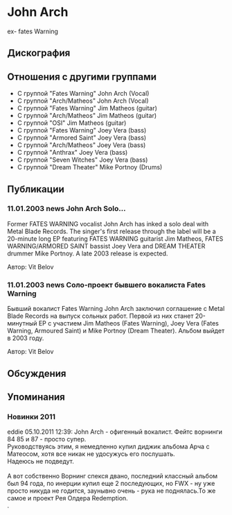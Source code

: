 # John Arch

ex- fates Warning

## Дискография


## Отношения с другими группами

* C группой "Fates Warning" John Arch (Vocal)
* C группой "Arch/Matheos" John Arch (Vocal)
* C группой "Fates Warning" Jim Matheos (guitar)
* C группой "Arch/Matheos" Jim Matheos (guitar)
* C группой "OSI" Jim Matheos (guitar)
* C группой "Fates Warning" Joey Vera (bass)
* C группой "Armored Saint" Joey Vera (bass)
* C группой "Arch/Matheos" Joey Vera (bass)
* C группой "Anthrax" Joey Vera (bass)
* C группой "Seven Witches" Joey Vera (bass)
* C группой "Dream Theater" Mike Portnoy (Drums)

## Публикации

### 11.01.2003 news John Arch Solo...

<p>Former FATES WARNING vocalist John Arch has inked a solo deal with Metal Blade Records. The singer's first release through the label will be a 20-minute long EP featuring FATES WARNING guitarist Jim Matheos, FATES WARNING/ARMORED SAINT bassist Joey Vera and DREAM THEATER drummer Mike Portnoy. A late 2003 release is expected.</p>

Автор: Vit Belov

### 11.01.2003 news Соло-проект бывшего вокалиста Fates Warning

<p>Бывший вокалист Fates Warning John Arch заключил соглашение с Metal Blade Records на выпуск сольных работ. Первой из них станет 20-минутный EP с участием Jim Matheos (Fates Warning), Joey Vera (Fates Warning, Armoured Saint) и Mike Portnoy (Dream Theater). Альбом выйдет в 2003 году.</p>

Автор: Vit Belov


## Обсуждения


## Упоминания

### Новинки 2011

eddie 05.10.2011 12:39:
John Arch - офигенный вокалист. Фейтс ворнинги 84 85 и 87 - просто супер. <BR>Руководствуясь этим, я немедленно купил диджик альбома Арча с Матеосом, хотя все никак не удосужусь его послушать.<BR>Надеюсь не подведут.<BR><BR>А вот cобственно Ворнинг спекся двано, последний классный альбом был 94 года, по инерции купил еще 2 последующих, но FWX - ну уже просто никуда не годится, заунывно очень - рука не поднялась.То же самое и проект Рея Олдера Redemption.<BR>.


